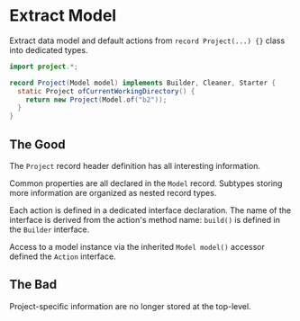 # Extract Model

Extract data model and default actions from `record Project(...) {}` class into dedicated types.

```java
import project.*;

record Project(Model model) implements Builder, Cleaner, Starter {
  static Project ofCurrentWorkingDirectory() {
    return new Project(Model.of("b2"));
  }
}
```

## The Good

The `Project` record header definition has all interesting information.

Common properties are all declared in the `Model` record.
Subtypes storing more information are organized as nested record types.

Each action is defined in a dedicated interface declaration.
The name of the interface is derived from the action's method name: `build()` is defined in the `Builder` interface.

Access to a model instance via the inherited `Model model()` accessor defined the `Action` interface.

## The Bad

Project-specific information are no longer stored at the top-level.
